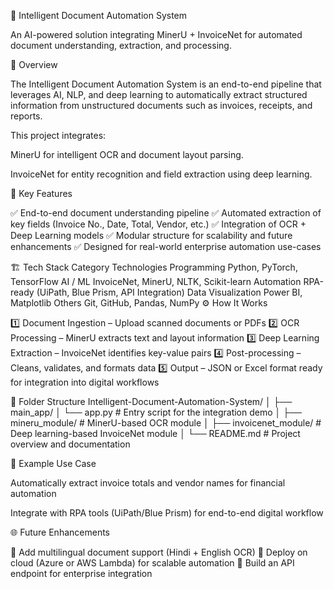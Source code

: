 🧠 Intelligent Document Automation System

An AI-powered solution integrating MinerU + InvoiceNet for automated document understanding, extraction, and processing.

🚀 Overview

The Intelligent Document Automation System is an end-to-end pipeline that leverages AI, NLP, and deep learning to automatically extract structured information from unstructured documents such as invoices, receipts, and reports.

This project integrates:

MinerU for intelligent OCR and document layout parsing.

InvoiceNet for entity recognition and field extraction using deep learning.

🎯 Key Features

✅ End-to-end document understanding pipeline
✅ Automated extraction of key fields (Invoice No., Date, Total, Vendor, etc.)
✅ Integration of OCR + Deep Learning models
✅ Modular structure for scalability and future enhancements
✅ Designed for real-world enterprise automation use-cases

🏗️ Tech Stack
Category	Technologies
Programming	Python, PyTorch, TensorFlow
AI / ML	InvoiceNet, MinerU, NLTK, Scikit-learn
Automation	RPA-ready (UiPath, Blue Prism, API Integration)
Data Visualization	Power BI, Matplotlib
Others	Git, GitHub, Pandas, NumPy
⚙️ How It Works

1️⃣ Document Ingestion – Upload scanned documents or PDFs
2️⃣ OCR Processing – MinerU extracts text and layout information
3️⃣ Deep Learning Extraction – InvoiceNet identifies key-value pairs
4️⃣ Post-processing – Cleans, validates, and formats data
5️⃣ Output – JSON or Excel format ready for integration into digital workflows

🧩 Folder Structure
Intelligent-Document-Automation-System/
│
├── main_app/
│   └── app.py                   # Entry script for the integration demo
│
├── mineru_module/               # MinerU-based OCR module
│
├── invoicenet_module/           # Deep learning-based InvoiceNet module
│
└── README.md                    # Project overview and documentation

🧠 Example Use Case

Automatically extract invoice totals and vendor names for financial automation

Integrate with RPA tools (UiPath/Blue Prism) for end-to-end digital workflow

🌐 Future Enhancements

🔹 Add multilingual document support (Hindi + English OCR)
🔹 Deploy on cloud (Azure or AWS Lambda) for scalable automation
🔹 Build an API endpoint for enterprise integration
